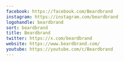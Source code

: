 ```yaml
---
facebook: https://facebook.com/Beardbrand
instagram: https://instagram.com/beardbrand
logohandle: beardbrand
sort: beardbrand
title: Beardbrand
twitter: https://x.com/beardbrand
website: https://www.beardbrand.com/
youtube: https://youtube.com/c/Beardbrand
---
```

